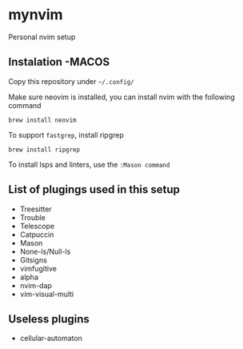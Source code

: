 # mynvim
Personal nvim setup

## Instalation -MACOS

Copy this repository under `~/.config/`

Make sure neovim is installed, you can install nvim with the following command

```shell
brew install neovim
```

To support `fastgrep`, install ripgrep

```shell
brew install ripgrep
```

To install lsps and linters, use the `:Mason command`

## List of plugings used in this setup

- Treesitter
- Trouble
- Telescope
- Catpuccin
- Mason
- None-ls/Null-ls
- Gitsigns
- vimfugitive
- alpha
- nvim-dap 
- vim-visual-multi

## Useless plugins 

- cellular-automaton

